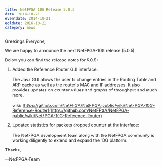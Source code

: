 ```yaml
---
title: NetFPGA 10G Release 5.0.5
date: 2014-10-21
eventdate: 2014-10-21
eoldate: 2016-10-21
category: news
---
```


Greetings Everyone,

We are happy to announce the next NetFPGA-10G release (5.0.5)

Below you can find the release notes for 5.0.5:

1. Added the Reference Router GUI interface: <br> <br> The Java GUI allows the user to change entries in the Routing Table and ARP cache as well as the router's MAC and IP addresses. It also provides updates on counter values and graphs of throughput and much more. <br> <br> wiki: [https://github.com/NetFPGA/NetFPGA-public/wiki/NetFPGA-10G-Reference-Router](https://github.com/NetFPGA/NetFPGA-public/wiki/NetFPGA-10G-Reference-Router)

2. Updated statistics for packets dropped counter at the interface: <br> <br> The NetFPGA development team along with the NetFPGA community is working diligently to extend and expand the 10G platform.

Thanks,

--NetFPGA-Team
